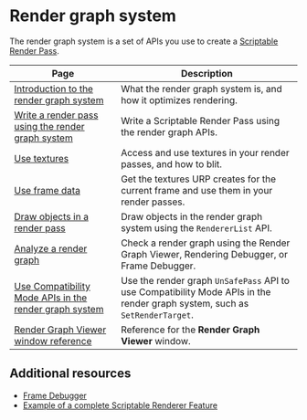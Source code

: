 # Render graph system

The render graph system is a set of APIs you use to create a [Scriptable Render Pass](renderer-features/scriptable-render-passes.md).

|Page|Description|
|-|-|
|[Introduction to the render graph system](render-graph-introduction.md)|What the render graph system is, and how it optimizes rendering.|
|[Write a render pass using the render graph system](render-graph-write-render-pass.md)|Write a Scriptable Render Pass using the render graph APIs.|
|[Use textures](working-with-textures.md)|Access and use textures in your render passes, and how to blit.|
|[Use frame data](accessing-frame-data.md) |Get the textures URP creates for the current frame and use them in your render passes.|
|[Draw objects in a render pass](render-graph-draw-objects-in-a-pass.md)|Draw objects in the render graph system using the `RendererList` API.|
|[Analyze a render graph](render-graph-view.md)|Check a render graph using the Render Graph Viewer, Rendering Debugger, or Frame Debugger.|
|[Use Compatibility Mode APIs in the render graph system](render-graph-unsafe-pass.md)|Use the render graph `UnSafePass` API to use Compatibility Mode APIs in the render graph system, such as `SetRenderTarget`.|
|[Render Graph Viewer window reference](render-graph-viewer-reference.md)|Reference for the **Render Graph Viewer** window.|

## Additional resources

- [Frame Debugger](https://docs.unity3d.com/2023.3/Documentation/Manual/frame-debugger-window.html)
- [Example of a complete Scriptable Renderer Feature](renderer-features/create-custom-renderer-feature.md)
